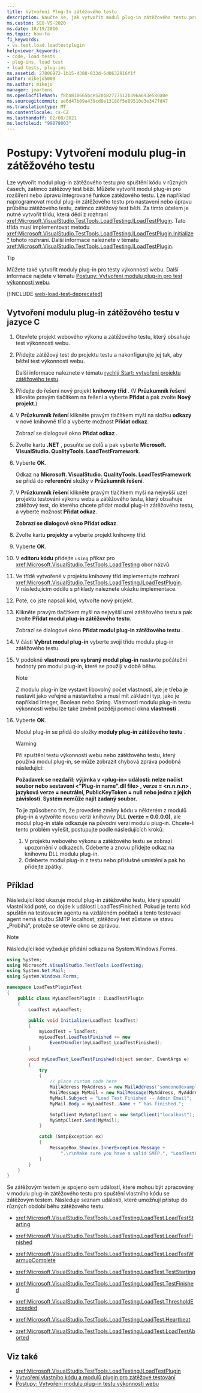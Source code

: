 ```yaml
---
title: Vytvoření Plug-In zátěžového testu
description: Naučte se, jak vytvořit modul plug-in zátěžového testu pro spuštění kódu v různých časech během spuštění zátěžového testu, který může rozšiřovat nebo měnit funkčnost zátěžového testu.
ms.custom: SEO-VS-2020
ms.date: 10/19/2016
ms.topic: how-to
f1_keywords:
- vs.test.load.loadtestplugin
helpviewer_keywords:
- code, load tests
- plug-ins, load test
- load tests, plug-ins
ms.assetid: 27806972-1b15-4388-833d-6d0632816f1f
author: mikejo5000
ms.author: mikejo
manager: jmartens
ms.openlocfilehash: f8ba810665bce520b82777512b396a693e580a0e
ms.sourcegitcommit: ae6d47b09a439cd0e13180f5e89510e3e347fd47
ms.translationtype: MT
ms.contentlocale: cs-CZ
ms.lasthandoff: 02/08/2021
ms.locfileid: "99878003"
---
```

# <a name="how-to-create-a-load-test-plug-in"></a>Postupy: Vytvoření modulu plug-in zátěžového testu

Lze vytvořit modul plug-in zátěžového testu pro spuštění kódu v různých časech, zatímco zátěžový test běží. Můžete vytvořit modul plug-in pro rozšíření nebo úpravu integrované funkce zátěžového testu. Lze například naprogramovat modul plug-in zátěžového testu pro nastavení nebo úpravu průběhu zátěžového testu, zatímco zátěžový test běží. Za tímto účelem je nutné vytvořit třídu, která dědí z rozhraní <xref:Microsoft.VisualStudio.TestTools.LoadTesting.ILoadTestPlugin>. Tato třída musí implementovat metodu <xref:Microsoft.VisualStudio.TestTools.LoadTesting.ILoadTestPlugin.Initialize*> tohoto rozhraní. Další informace naleznete v tématu <xref:Microsoft.VisualStudio.TestTools.LoadTesting.ILoadTestPlugin>.

> [!TIP]
> Můžete také vytvořit moduly plug-in pro testy výkonnosti webu. Další informace najdete v tématu [Postupy: Vytvoření modulu plug-in pro test výkonnosti webu](../test/how-to-create-a-web-performance-test-plug-in.md).

[!INCLUDE [web-load-test-deprecated](includes/web-load-test-deprecated.md)]

<!-- markdownlint-disable MD003 MD020 -->
## <a name="to-create-a-load-test-plug-in-in-c"></a>Vytvoření modulu plug-in zátěžového testu v jazyce C #
<!-- markdownlint-enable MD003 MD020 -->

1. Otevřete projekt webového výkonu a zátěžového testu, který obsahuje test výkonnosti webu.

2. Přidejte zátěžový test do projektu testu a nakonfigurujte jej tak, aby běžel test výkonnosti webu.

     Další informace naleznete v tématu [rychlý Start: vytvoření projektu zátěžového testu](../test/quickstart-create-a-load-test-project.md).

3. Přidejte do řešení nový projekt **knihovny tříd** . (V **Průzkumník řešení** klikněte pravým tlačítkem na řešení a vyberte **Přidat** a pak zvolte **Nový projekt**.)

4. V **Průzkumník řešení** klikněte pravým tlačítkem myši na složku **odkazy** v nové knihovně tříd a vyberte možnost **Přidat odkaz**.

   Zobrazí se dialogové okno **Přidat odkaz** .

5. Zvolte kartu **.NET** , posuňte se dolů a pak vyberte **Microsoft. VisualStudio. QualityTools. LoadTestFramework**.

6. Vyberte **OK**.

   Odkaz na **Microsoft. VisualStudio. QualityTools. LoadTestFramework** se přidá do **referenční** složky v **Průzkumník řešení**.

7. V **Průzkumník řešení** klikněte pravým tlačítkem myši na nejvyšší uzel projektu testování výkonu webu a zátěžového testu, který obsahuje zátěžový test, do kterého chcete přidat modul plug-in zátěžového testu, a vyberte možnost **Přidat odkaz**.

   **Zobrazí se dialogové okno Přidat odkaz**.

8. Zvolte kartu **projekty** a vyberte projekt knihovny tříd.

9. Vyberte **OK**.

10. V **editoru kódu** přidejte `using` příkaz pro <xref:Microsoft.VisualStudio.TestTools.LoadTesting> obor názvů.

11. Ve třídě vytvořené v projektu knihovny tříd implementujte rozhraní <xref:Microsoft.VisualStudio.TestTools.LoadTesting.ILoadTestPlugin>. V následujícím oddílu s příklady naleznete ukázku implementace.

12. Poté, co jste napsali kód, vytvořte nový projekt.

13. Klikněte pravým tlačítkem myši na nejvyšší uzel zátěžového testu a pak zvolte **Přidat modul plug-in zátěžového testu**.

     Zobrazí se dialogové okno **Přidat modul plug-in zátěžového testu** .

14. V části **Vybrat modul plug-in** vyberte svoji třídu modulu plug-in zátěžového testu.

15. V podokně **vlastnosti pro vybraný modul plug-in** nastavte počáteční hodnoty pro modul plug-in, které se použijí v době běhu.

    > [!NOTE]
    > Z modulu plug-in lze vystavit libovolný počet vlastností, ale je třeba je nastavit jako veřejné a nastavitelné a musí mít základní typ, jako je například Integer, Boolean nebo String. Vlastnosti modulu plug-in testu výkonnosti webu lze také změnit později pomocí okna **vlastnosti** .

16. Vyberte **OK**.

     Modul plug-in se přidá do složky **moduly plug-in zátěžového testu** .

    > [!WARNING]
    > Při spuštění testu výkonnosti webu nebo zátěžového testu, který používá modul plug-in, se může zobrazit chybová zpráva podobná následující:
    >
    > **Požadavek se nezdařil: výjimka v \<plug-in> události: nelze načíst soubor nebo sestavení \<"Plug-in name".dll file> , verze = \<n.n.n.n> , jazyková verze = neutrální, PublicKeyToken = null nebo jedna z jejích závislostí. Systém nemůže najít zadaný soubor.**
    >
    > To je způsobeno tím, že provedete změny kódu v některém z modulů plug-in a vytvoříte novou verzi knihovny DLL **(verze = 0.0.0.0)**, ale modul plug-in stále odkazuje na původní verzi modulu plug-in. Chcete-li tento problém vyřešit, postupujte podle následujících kroků:
    >
    > 1. V projektu webového výkonu a zátěžového testu se zobrazí upozornění v odkazech. Odeberte a znovu přidejte odkaz na knihovnu DLL modulu plug-in.
    > 2. Odeberte modul plug-in z testu nebo příslušné umístění a pak ho přidejte zpátky.

## <a name="example"></a>Příklad

Následující kód ukazuje modul plug-in zátěžového testu, který spouští vlastní kód poté, co dojde k události LoadTestFinished. Pokud je tento kód spuštěn na testovacím agentu na vzdáleném počítači a tento testovací agent nemá službu SMTP localhost, zátěžový test zůstane ve stavu „Probíhá“, protože se otevře okno se zprávou.

> [!NOTE]
> Následující kód vyžaduje přidání odkazu na System.Windows.Forms.

```csharp
using System;
using Microsoft.VisualStudio.TestTools.LoadTesting;
using System.Net.Mail;
using System.Windows.Forms;

namespace LoadTestPluginTest
{
    public class MyLoadTestPlugin : ILoadTestPlugin
    {
        LoadTest myLoadTest;

        public void Initialize(LoadTest loadTest)
        {
            myLoadTest = loadTest;
            myLoadTest.LoadTestFinished += new
                EventHandler(myLoadTest_LoadTestFinished);
        }

        void myLoadTest_LoadTestFinished(object sender, EventArgs e)
        {
            try
            {
                // place custom code here
                MailAddress MyAddress = new MailAddress("someone@example.com");
                MailMessage MyMail = new MailMessage(MyAddress, MyAddress);
                MyMail.Subject = "Load Test Finished -- Admin Email";
                MyMail.Body = myLoadTest..Name + " has finished.";

                SmtpClient MySmtpClient = new SmtpClient("localhost");
                MySmtpClient.Send(MyMail);
            }

            catch (SmtpException ex)
            {
                MessageBox.Show(ex.InnerException.Message +
                    ".\r\nMake sure you have a valid SMTP.", "LoadTestPlugin", MessageBoxButtons.OK, MessageBoxIcon.Warning, MessageBoxDefaultButton.Button1);
            }
        }
    }
}
```

Se zátěžovým testem je spojeno osm událostí, které mohou být zpracovány v modulu plug-in zátěžového testu pro spuštění vlastního kódu se zátěžovým testem. Následuje seznam událostí, které umožňují přístup do různých období běhu zátěžového testu:

- <xref:Microsoft.VisualStudio.TestTools.LoadTesting.LoadTest.LoadTestStarting>

- <xref:Microsoft.VisualStudio.TestTools.LoadTesting.LoadTest.LoadTestFinished>

- <xref:Microsoft.VisualStudio.TestTools.LoadTesting.LoadTest.LoadTestWarmupComplete>

- <xref:Microsoft.VisualStudio.TestTools.LoadTesting.LoadTest.TestStarting>

- <xref:Microsoft.VisualStudio.TestTools.LoadTesting.LoadTest.TestFinished>

- <xref:Microsoft.VisualStudio.TestTools.LoadTesting.LoadTest.ThresholdExceeded>

- <xref:Microsoft.VisualStudio.TestTools.LoadTesting.LoadTest.Heartbeat>

- <xref:Microsoft.VisualStudio.TestTools.LoadTesting.LoadTest.LoadTestAborted>

## <a name="see-also"></a>Viz také

- <xref:Microsoft.VisualStudio.TestTools.LoadTesting.ILoadTestPlugin>
- [Vytvoření vlastního kódu a modulů plugin pro zátěžové testování](../test/create-custom-code-and-plug-ins-for-load-tests.md)
- [Postupy: Vytvoření modulu plug-in testu výkonnosti webu](../test/how-to-create-a-web-performance-test-plug-in.md)
